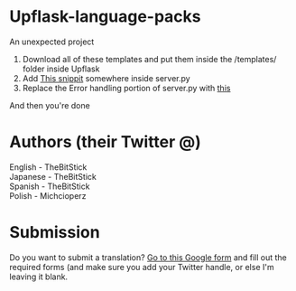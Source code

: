 # Upflask-language-packs
An unexpected project  

1. Download all of these templates and put them inside the /templates/ folder inside Upflask
2. Add [This snippit](https://paste.thebitstick.xyz/idoxulozoc.py) somewhere inside server.py
3. Replace the Error handling portion of server.py with [this](https://paste.thebitstick.xyz/eqevamotuh.py)  

And then you're done  

# Authors (their Twitter @)
English - TheBitStick  
Japanese - TheBitStick  
Spanish - TheBitStick  
Polish - Michcioperz  

# Submission
Do you want to submit a translation? [Go to this Google form](https://docs.google.com/forms/d/1BT6PvQMohpsEpaI_nsDTEoTNv7qyCcOWag7T900eMTo/viewform) and fill out the required forms (and make sure you add your Twitter handle, or else I'm leaving it blank.
